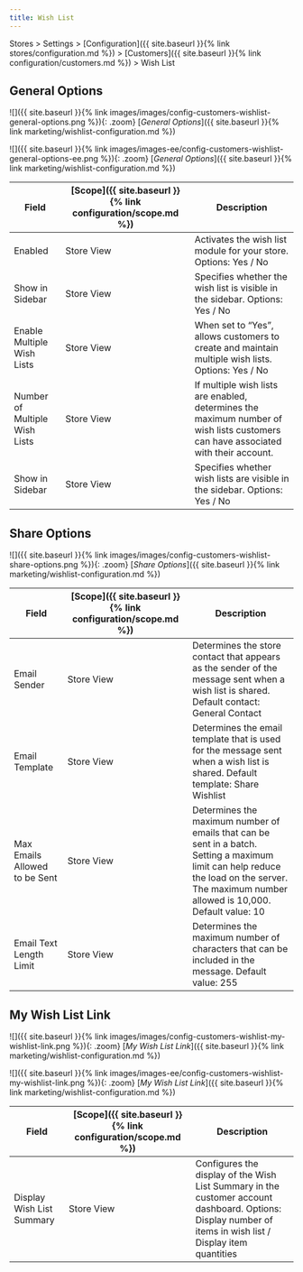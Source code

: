 ```yaml
---
title: Wish List
---
```


Stores > Settings > [Configuration]({{ site.baseurl }}{% link stores/configuration.md %}) > [Customers]({{ site.baseurl }}{% link configuration/customers.md %}) > Wish List

## General Options

<!--{% if "Default.CE Only" contains site.edition %}-->
![]({{ site.baseurl }}{% link images/images/config-customers-wishlist-general-options.png %}){: .zoom}
[_General Options_]({{ site.baseurl }}{% link marketing/wishlist-configuration.md %})
<!--{% endif %}-->
<!--{% if "Default.EE-B2B" contains site.edition %}-->
![]({{ site.baseurl }}{% link images/images-ee/config-customers-wishlist-general-options-ee.png %}){: .zoom}
[_General Options_]({{ site.baseurl }}{% link marketing/wishlist-configuration.md %})
<!--{% endif %}-->

|Field|[Scope]({{ site.baseurl }}{% link configuration/scope.md %})|Description|
|--- |--- |--- |
|Enabled|Store View|Activates the wish list module for your store. Options: Yes / No|<!--{% if "Default.CE Only" contains site.edition %}-->
|Show in Sidebar|Store View|Specifies whether the wish list is visible in the sidebar. Options: Yes / No|<!--{% endif %}--><!--{% if "Default.EE-B2B" contains site.edition %}-->
|Enable Multiple Wish Lists|Store View|When set to “Yes”, allows customers to create and maintain multiple wish lists. Options: Yes / No|
|Number of Multiple Wish Lists|Store View|If multiple wish lists are enabled, determines the maximum number of wish lists customers can have associated with their account.|
|Show in Sidebar|Store View|Specifies whether wish lists are visible in the sidebar. Options: Yes / No|<!--{% endif %}-->

## Share Options

![]({{ site.baseurl }}{% link images/images/config-customers-wishlist-share-options.png %}){: .zoom}
[_Share Options_]({{ site.baseurl }}{% link marketing/wishlist-configuration.md %})

|Field|[Scope]({{ site.baseurl }}{% link configuration/scope.md %})|Description|
|--- |--- |--- |
|Email Sender|Store View|Determines the store contact that appears as the sender of the message sent when a wish list is shared. Default contact: General Contact|
|Email Template|Store View|Determines the email template that is used for the message sent when a wish list is shared. Default template: Share Wishlist|
|Max Emails Allowed to be Sent|Store View|Determines the maximum number of emails that can be sent in a batch. Setting a maximum limit can help reduce the load on the server. The maximum number allowed is 10,000. Default value: 10|
|Email Text Length Limit|Store View|Determines the maximum number of characters that can be included in the message. Default value: 255|

## My Wish List Link

<!--{% if "Default.CE Only" contains site.edition %}-->
![]({{ site.baseurl }}{% link images/images/config-customers-wishlist-my-wishlist-link.png %}){: .zoom}
[_My Wish List Link_]({{ site.baseurl }}{% link marketing/wishlist-configuration.md %})
<!--{% endif %}-->
<!--{% if "Default.EE-B2B" contains site.edition %}-->
![]({{ site.baseurl }}{% link images/images-ee/config-customers-wishlist-my-wishlist-link.png %}){: .zoom}
[_My Wish List Link_]({{ site.baseurl }}{% link marketing/wishlist-configuration.md %})
<!--{% endif %}-->

|Field|[Scope]({{ site.baseurl }}{% link configuration/scope.md %})|Description|
|--- |--- |--- |
|Display Wish List Summary|Store View|Configures the display of the Wish List Summary in the customer account dashboard. Options: Display number of items in wish list / Display item quantities|
